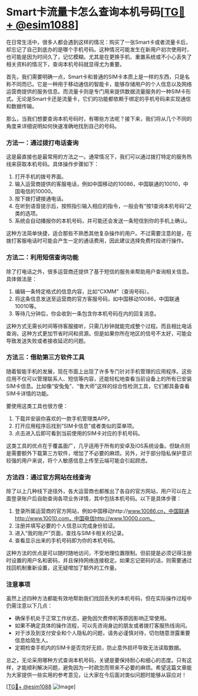 # Smart卡流量卡怎么查询本机号码[[TG💪+ @esim1088](https://t.me/s/esim1088)]

在日常生活中，很多人都会遇到这样的情况：购买了一张Smart卡或者流量卡后，却忘记了自己到底办的是哪个手机号码。这种情况可能发生在新用户初次使用时，也可能是因为时间久了，记忆模糊。尤其是在更换手机、重置系统或不小心丢失了相关资料的情况下，查询本机号码就显得尤为重要。

首先，我们需要明确一点，Smart卡和普通的SIM卡本质上是一样的东西，只是名称不同而已。它是一种用于移动通信的智能卡，能够存储用户的个人信息以及网络运营商提供的服务信息。而流量卡则是专门用来提供数据流量服务的一种SIM卡形式。无论是Smart卡还是流量卡，它们的功能都依赖于绑定的手机号码来实现通信和数据传输。

那么，当我们想要查询本机号码时，有哪些方法呢？接下来，我们将从几个不同的角度来详细说明如何快速准确地找到自己的号码。

### 方法一：通过拨打电话查询

这是最直接也是最常用的方法之一。通常情况下，我们可以通过拨打特定的服务热线来获取本机号码。具体操作步骤如下：

1. 打开手机的拨号界面。
2. 输入运营商提供的客服电话，例如中国移动的10086，中国联通的10010，中国电信的10000。
3. 按下拨打键接通电话。
4. 在听到语音提示后，按照指引输入相应的指令，一般会有“按1查询本机号码”之类的选项。
5. 系统会自动播报你的本机号码，并可能还会发送一条短信到你的手机上确认。

这种方法简单快捷，适合那些不熟悉其他复杂操作的用户。不过需要注意的是，在拨打客服电话时可能会产生一定的通话费用，因此建议选择免费时段进行操作。

### 方法二：利用短信查询功能

除了打电话之外，很多运营商还提供了基于短信的服务来帮助用户查询相关信息。具体做法是：

1. 编辑一条特定格式的信息内容，比如“CXMM”（查询号码）。
2. 将这条信息发送至运营商的官方客服号码，如中国移动10086，中国联通10010等。
3. 等待几分钟后，你会收到一条包含你本机号码在内的回复消息。

这种方式无需长时间等待客服接听，只需几秒钟就能完成整个过程。而且相比电话查询，这种方式更加节省时间和资源。但是如果你所在地区的信号不太好，可能会导致发送失败或者接收延迟的问题。

### 方法三：借助第三方软件工具

随着智能手机的发展，现在市面上出现了许多专门针对手机管理的应用程序。这些应用不仅可以管理联系人、短信等内容，还能轻松地查看当前设备上的所有已安装SIM卡信息。比如像“安兔兔”、“鲁大师”这样的综合性检测工具，它们都具备查看SIM卡详情的功能。

要使用这类工具也很方便：

1. 下载并安装你喜欢的一款手机管理类APP。
2. 打开应用程序后找到“SIM卡信息”或者类似的菜单项。
3. 点击进入后即可看到当前使用的SIM卡对应的手机号码。

这类工具的优点在于覆盖面广，几乎适用于所有的安卓及iOS系统设备。但缺点则是需要额外下载第三方软件，增加了不必要的麻烦。另外，对于部分隐私保护意识较强的用户来说，将个人敏感信息上传至云端可能会引起顾虑。

### 方法四：通过官方网站在线查询

除了以上几种线下途径外，各大运营商也都推出了各自的官方网站，用户可以在上面登录账户后自助查询各项业务详情，其中包括本机号码。以下是具体步骤：

1. 登录所属运营商的官方网站，例如中国移动http://www.10086.cn，中国联通http://www.10010.com，中国电信http://www.10000.com。
2. 注册并填写必要的个人信息以完成身份验证。
3. 进入“我的账户”页面，查找与SIM卡相关的记录。
4. 查看显示出来的手机号码即为你的本机号码。

这种方法的优点是可以随时随地访问，不受地理位置限制。但前提是必须记得注册时设置的用户名和密码，并且保持网络连接稳定。如果忘记密码的话，则需要通过找回机制重新设置，这无疑增加了额外的工作量。

### 注意事项

虽然上述四种方法都能有效地帮助我们找回丢失的本机号码，但在实际操作过程中仍需注意以下几点：

- 确保手机处于正常工作状态，避免因欠费停机等原因影响正常使用。
- 如果不确定具体的操作流程，可以先咨询身边的朋友或者拨打客服热线询问。
- 对于涉及到支付安全和个人隐私的问题，请务必谨慎对待，切勿随意泄露重要信息给陌生人。
- 定期检查手机内的SIM卡是否完好无损，防止意外损坏导致无法读取数据。

总之，无论采用哪种方式查询本机号码，关键是要保持耐心和细心的态度。只有这样，才能顺利解决问题，避免因为一时疏忽而带来不必要的麻烦。希望这篇文章能为大家提供一些实用的参考意见，让大家在今后面对类似问题时能够从容应对！

[[TG💪+ @esim1088](https://t.me/s/esim1088) ![Image](https://i.postimg.cc/4NQfJmqS/Snipaste-2025-05-13-00-14-12.png)]